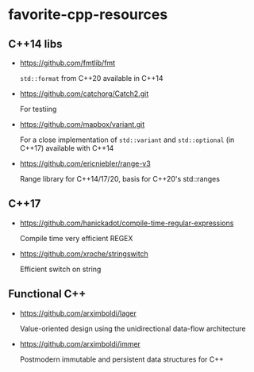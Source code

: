 # favorite-cpp-resources

## C++14 libs
* https://github.com/fmtlib/fmt

  `std::format` from C++20 available in C++14
    
* https://github.com/catchorg/Catch2.git

  For testiing
 
* https://github.com/mapbox/variant.git

  For a close implementation of `std::variant` and `std::optional` (in C++17) available with C++14
  
* https://github.com/ericniebler/range-v3

  Range library for C++14/17/20, basis for C++20's std::ranges
  
## C++17

* https://github.com/hanickadot/compile-time-regular-expressions

  Compile time very efficient REGEX
  
* https://github.com/xroche/stringswitch

  Efficient switch on string

  
## Functional C++

* https://github.com/arximboldi/lager
  
  Value-oriented design using the unidirectional data-flow architecture

* https://github.com/arximboldi/immer
  
  Postmodern immutable and persistent data structures for C++



